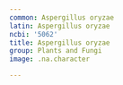 ```yaml
---
common: Aspergillus oryzae
latin: Aspergillus oryzae
ncbi: '5062'
title: Aspergillus oryzae
group: Plants and Fungi
image: .na.character

---
```

